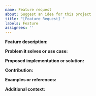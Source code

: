 ```yaml
---
name: Feature request
about: Suggest an idea for this project
title: "[Feature Request] "
labels: Feature
assignees: ''
---
```


**Feature description:** 
<!-- A clear and concise description of the feature you would like to see implemented in protovalidate.-->

**Problem it solves or use case:** 
<!-- Explain the problem this feature would solve or the use case it addresses, and how it would benefit users of protovalidate.-->

**Proposed implementation or solution:** 
<!-- If you have a suggestion on how this feature can be implemented or any ideas on the solution, please describe them here.-->

**Contribution:**
<!--Describe how you would like to contribute this feature to the project. If you are willing to implement the feature yourself, please indicate that here. If you are not willing to implement it yourself, please indicate if you would be willing to help others implement it.-->

**Examples or references:** 
<!-- If applicable, provide examples or references to similar features in other libraries or tools.-->

**Additional context:** 
<!-- Add any other context or information about the feature request here.-->
